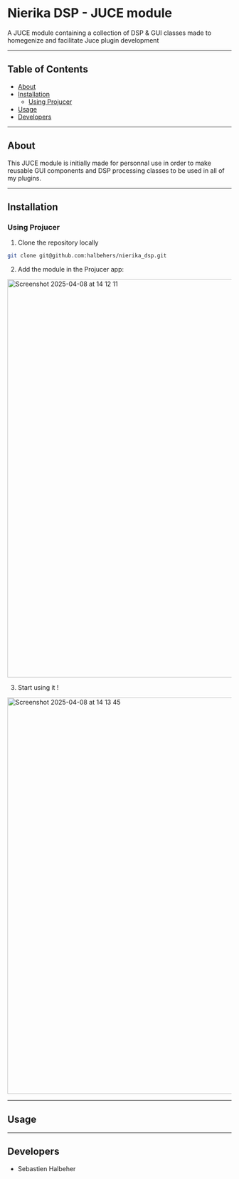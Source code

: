 # Nierika DSP - JUCE module

A JUCE module containing a collection of DSP &amp; GUI classes made to homegenize and facilitate Juce plugin development

---

## Table of Contents

- [About](#about)
- [Installation](#installation)
  - [Using Projucer](#using-projucer)
- [Usage](#usage)
- [Developers](#developers)

---

## About

This JUCE module is initially made for personnal use in order to make reusable GUI components and DSP processing classes to be used in all of my plugins.

---

## Installation

### Using Projucer

1. Clone the repository locally
```bash
git clone git@github.com:halbehers/nierika_dsp.git
```

2. Add the module in the Projucer app:
<img width="896" alt="Screenshot 2025-04-08 at 14 12 11" src="https://github.com/user-attachments/assets/85a46d77-a872-47b7-ac43-5f47a4e2fc05" />

3. Start using it !
<img width="892" alt="Screenshot 2025-04-08 at 14 13 45" src="https://github.com/user-attachments/assets/a9a5efda-7401-41c6-ab8f-505cf325f38f" />

---

## Usage



---

## Developers

- Sebastien Halbeher
